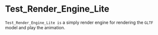 # Test_Render_Engine_Lite

`Test_Render_Engine_Lite is` a simply render engine for rendering the `GLTF` model and play the animation.
